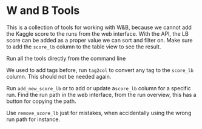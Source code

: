 # W and B Tools

This is a collection of tools for working with W&B, because we cannot add the Kaggle score to the runs from the web interface.
With the API, the LB score can be added as a proper value we can sort and filter on. Make sure to add the `score_lb` column to the table view to see the result.

Run all the tools directly from the command line

We used to add tags before, run `tag2col` to convert any tag to the `score_lb` column. This should not be needed again.

Run `add_new_score_lb` or to add or update a`score_lb` column for a specific run.
Find the run path in the web interface, from the run overview, this has a button for copying the path.

Use `remove_score_lb` just for mistakes, when accidentally using the wrong run path for instance.

